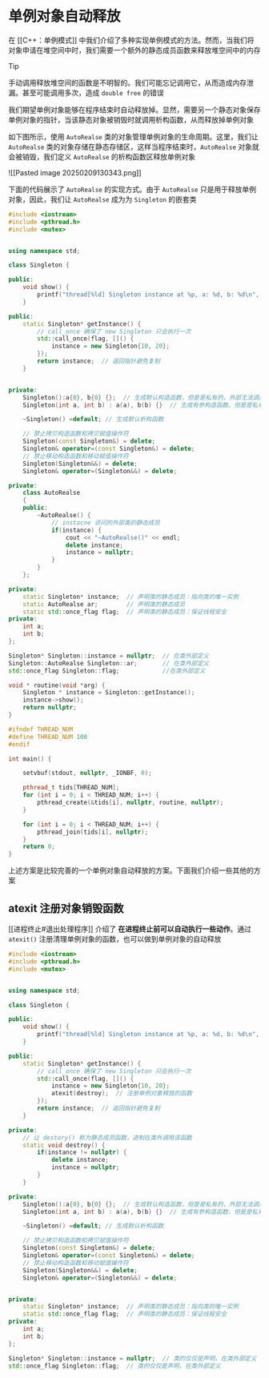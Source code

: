 # 单例对象自动释放

在 [[C++：单例模式]] 中我们介绍了多种实现单例模式的方法。然而，当我们将对象申请在堆空间中时，我们需要一个额外的静态成员函数来释放堆空间中的内存

> [!tip] 
> 
> 手动调用释放堆空间的函数是不明智的。我们可能忘记调用它，从而造成内存泄漏。甚至可能调用多次，造成 `double free` 的错误
> 

我们期望单例对象能够在程序结束时自动释放掉。显然，需要另一个静态对象保存单例对象的指针，当该静态对象被销毁时就调用析构函数，从而释放掉单例对象

如下图所示，使用 `AutoRealse` 类的对象管理单例对象的生命周期。这里，我们让 `AutoRealse` 类的对象存储在静态存储区，这样当程序结束时，`AutoRealse` 对象就会被销毁，我们定义 `AutoRealse` 的析构函数区释放单例对象

![[Pasted image 20250209130343.png]]

下面的代码展示了 `AutoRealse` 的实现方式。由于 `AutoRealse` 只是用于释放单例对象，因此，我们让 `AutoRealse` 成为为 `Singleton` 的嵌套类

```cpp hl:38-50,54,62
#include <iostream>
#include <pthread.h>
#include <mutex>


using namespace std;

class Singleton {

public:
    void show() {
        printf("thread[%ld] Singleton instance at %p, a: %d, b: %d\n", pthread_self(), this, a, b);
    }

public:
    static Singleton* getInstance() {
	    // call_once 确保了 new Singleton 只会执行一次
        std::call_once(flag, []() {
            instance = new Singleton{10, 20};
        });
        return instance;  // 返回指针避免复制
    }


private:
    Singleton():a{0}, b{0} {};  // 生成默认构造函数，但是是私有的，外部无法调用
    Singleton(int a, int b) : a(a), b(b) {}  // 生成有参构造函数，但是是私有的，外部无法调用    

    ~Singleton() =default; // 生成默认析构函数

    // 禁止拷贝构造函数和拷贝赋值操作符
    Singleton(const Singleton&) = delete;
    Singleton& operator=(const Singleton&) = delete;
    // 禁止移动构造函数和移动赋值操作符
    Singleton(Singleton&&) = delete;
    Singleton& operator=(Singleton&&) = delete;

private:
    class AutoRealse
    {
    public:
        ~AutoRealse() {
            // instacne 访问的外部类的静态成员
            if(instance) {
                cout << "~AutoRealse()" << endl;
                delete instance;  
                instance = nullptr;
            }
        }
    };

private:
    static Singleton* instance;  // 声明类的静态成员：指向类的唯一实例
    static AutoRealse ar;        // 声明类的静态成员
    static std::once_flag flag;  // 声明类的静态成员：保证线程安全
private:
    int a;
    int b;
};

Singleton* Singleton::instance = nullptr;  // 在类外部定义
Singleton::AutoRealse Singleton::ar;       // 在类外部定义
std::once_flag Singleton::flag;            //在类外部定义

void * routine(void *arg) {
    Singleton * instance = Singleton::getInstance();
    instance->show();
    return nullptr;
}

#ifndef THREAD_NUM
#define THREAD_NUM 100
#endif

int main() {

    setvbuf(stdout, nullptr, _IONBF, 0);

    pthread_t tids[THREAD_NUM];
    for (int i = 0; i < THREAD_NUM; i++) {
        pthread_create(&tids[i], nullptr, routine, nullptr);
    }

    for (int i = 0; i < THREAD_NUM; i++) {
        pthread_join(tids[i], nullptr);
    }
    return 0;
}
```

上述方案是比较完善的一个单例对象自动释放的方案。下面我们介绍一些其他的方案

## atexit 注册对象销毁函数

[[进程终止#退出处理程序]] 介绍了 **在进程终止前可以自动执行一些动作**。通过 `atexit()` 注册清理单例对象的函数，也可以做到单例对象的自动释放

```cpp hl:20,25-32
#include <iostream>
#include <pthread.h>
#include <mutex>


using namespace std;

class Singleton {

public:
    void show() {
        printf("thread[%ld] Singleton instance at %p, a: %d, b: %d\n", pthread_self(), this, a, b);
    }

public:
    static Singleton* getInstance() {
	    // call_once 确保了 new Singleton 只会执行一次
        std::call_once(flag, []() {
            instance = new Singleton{10, 20};
            atexit(destroy);  // 注册单例对象释放的函数
        });
        return instance;  // 返回指针避免复制
    }

private:
    // 让 destory() 称为静态成员函数，进制在类外调用该函数
    static void destroy() {
        if(instance != nullptr) {
            delete instance;
            instance = nullptr;
        }
    }

private:
    Singleton():a{0}, b{0} {};  // 生成默认构造函数，但是是私有的，外部无法调用
    Singleton(int a, int b) : a(a), b(b) {}  // 生成有参构造函数，但是是私有的，外部无法调用    

    ~Singleton() =default; // 生成默认析构函数

    // 禁止拷贝构造函数和拷贝赋值操作符
    Singleton(const Singleton&) = delete;
    Singleton& operator=(const Singleton&) = delete;
    // 禁止移动构造函数和移动赋值操作符
    Singleton(Singleton&&) = delete;
    Singleton& operator=(Singleton&&) = delete;


private:
    static Singleton* instance;  // 声明类的静态成员：指向类的唯一实例
    static std::once_flag flag;  // 声明类的静态成员：保证线程安全
private:
    int a;
    int b;
};

Singleton* Singleton::instance = nullptr;  // 类的仅仅是声明，在类外部定义
std::once_flag Singleton::flag;  // 类的仅仅是声明，在类外部定义
```

